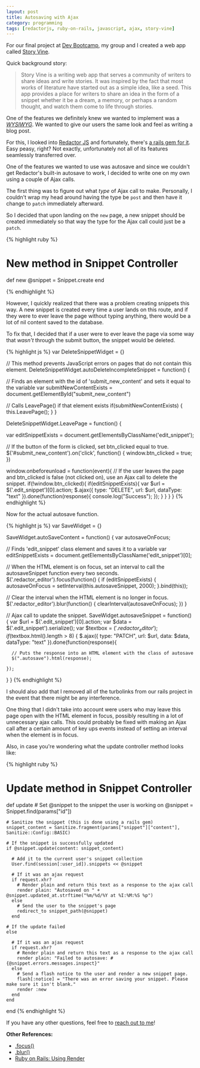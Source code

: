 ```yaml
---
layout: post
title: Autosaving with Ajax
category: programming
tags: [redactorjs, ruby-on-rails, javascript, ajax, story-vine]
---
```


<!-- more -->

For our final project at [Dev Bootcamp](http://devbootcamp.com), my group and I created a web app called [Story Vine](http://story-vine-app.herokuapp.com/).

Quick background story:
>Story Vine is a writing web app that serves a community of writers to share ideas and write stories. It was inspired by the fact that most works of literature have started out as a simple idea, like a seed. This app provides a place for writers to share an idea in the form of a snippet whether it be a dream, a memory, or perhaps a random thought, and watch them come to life through stories.



One of the features we definitely knew we wanted to implement was a [*WYSIWYG*](http://en.wikipedia.org/wiki/WYSIWYG). We wanted to give our users the same look and feel as writing a blog post.

For this, I looked into [Redactor JS](http://imperavi.com/redactor/) and fortunately, there's [a rails gem for it](https://github.com/SammyLin/redactor-rails). Easy peasy, right? Not exactly, unfortunately not all of its features seamlessly transferred over.

One of the features we wanted to use was autosave and since we couldn't get Redactor's built-in autosave to work, I decided to write one on my own using a couple of Ajax calls.

The first thing was to figure out what *type* of Ajax call to make. Personally, I couldn't wrap my head around having the type be `post` and then have it change to `patch` immediately afterward.

So I decided that upon landing on the `new` page, a new snippet should be created immediately so that way the type for the Ajax call could just be a `patch`.

{% highlight ruby %}
# New method in Snippet Controller
  def new
    @snippet = Snippet.create
  end

{% endhighlight %}

However, I quickly realized that there was a problem creating snippets this way. A new snippet is created every time a user lands on this route, and if they were to ever leave the page without typing anything, there would be a lot of nil content saved to the database.

To fix that, I decided that if a user were to ever leave the page via some way that *wasn't* through the submit button, the snippet would be deleted.

{% highlight js %}
var DeleteSnippetWidget = {}


// This method prevents JavaScript errors on pages that do not contain this element.
DeleteSnippetWidget.autoDeleteIncompleteSnippet = function() {

  // Finds an element with the id of 'submit_new_content' and sets it equal to the variable
  var submitNewContentExists = document.getElementById("submit_new_content")

  // Calls LeavePage() if that element exists
  if(submitNewContentExists) {
    this.LeavePage();
  }
}

DeleteSnippetWidget.LeavePage = function() {

  var editSnippetExists = document.getElementsByClassName('edit_snippet');

  // If the button of the form is clicked, set btn_clicked equal to true.
  $('#submit_new_content').on('click', function() {
    window.btn_clicked = true;
  })

  window.onbeforeunload = function(event){
      // If the user leaves the page and btn_clicked is false (not clicked on), use an Ajax call to delete the snippet.
      if(!window.btn_clicked){
        if(editSnippetExists){
            var $url = $('.edit_snippet')[0].action;
            $.ajax({
              type: "DELETE",
              url: $url,
              dataType: "text"
            }).done(function(response){
              console.log("Success");
            });
        }
      }
  }
}
{% endhighlight %}

Now for the actual autosave function.

{% highlight js %}
var SaveWidget = {}

SaveWidget.autoSaveContent = function() {
  var autosaveOnFocus;

  // Finds 'edit_snippet' class element and saves it to a variable
  var editSnippetExists = document.getElementsByClassName('edit_snippet')[0];

  // When the HTML element is on focus, set an interval to call the autosaveSnippet function every two seconds.
  $('.redactor_editor').focus(function() {
    if (editSnippetExists) {
      autosaveOnFocus = setInterval(this.autosaveSnippet, 2000);
  }.bind(this));

  // Clear the interval when the HTML element is no longer in focus.
  $('.redactor_editor').blur(function() {
    clearInterval(autosaveOnFocus);
  })
}

// Ajax call to update the snippet.
SaveWidget.autosaveSnippet = function() {
  var $url = $('.edit_snippet')[0].action;
  var $data = $('.edit_snippet').serialize();
  var $textbox = $('.redactor_editor');
  if($textbox.html().length > 8) {
    $.ajax({
      type: "PATCH",
      url: $url,
      data: $data,
      dataType: "text"
    }).done(function(response){

      // Puts the response into an HTML element with the class of autosave
      $(".autosave").html(response);

    });
  }
}
{% endhighlight %}

I should also add that I removed all of the turbolinks from our rails project in the event that there might be any interference.

One thing that I didn't take into account were users who may leave this page open with the HTML element in focus, possibly resulting in a lot of unnecessary ajax calls. This could probably be fixed with making an Ajax call after a certain amount of key ups events instead of setting an interval when the element is in focus.

Also, in case you're wondering what the update controller method looks like:

{% highlight ruby %}
# Update method in Snippet Controller
  def update
    # Set @snippet to the snippet the user is working on
    @snippet = Snippet.find(params["id"])

    # Sanitize the snippet (this is done using a rails gem)
    snippet_content = Sanitize.fragment(params["snippet"]["content"], Sanitize::Config::BASIC)

    # If the snippet is successfully updated
    if @snippet.update(content: snippet_content)

      # Add it to the current user's snippet collection
      User.find(session[:user_id]).snippets << @snippet

      # If it was an ajax request
      if request.xhr?
        # Render plain and return this text as a response to the ajax call
        render plain: "Autosaved on " + @snippet.updated_at.strftime("%m/%d/%Y at %I:%M:%S %p")
      else
        # Send the user to the snippet's page
        redirect_to snippet_path(@snippet)
      end

    # If the update failed
    else

      # If it was an ajax request
      if request.xhr?
        # Render plain and return this text as a response to the ajax call
        render plain: "Failed to autosave: #{@snippet.errors.messages.inspect}"
      else
        # Send a flash notice to the user and render a new snippet page.
        flash[:notice] = "There was an error saving your snippet. Please make sure it isn't blank."
        render :new
      end
    end
  end
{% endhighlight %}

If you have any other questions, feel free to <a href="http://twitter.com/mxngyn" target="_blank">reach out to me</a>!

**Other References:**

*   [.focus()](http://api.jquery.com/focus/)
*   [.blur()](http://api.jquery.com/blur/)
*   [Ruby on Rails: Using Render](http://guides.rubyonrails.org/layouts_and_rendering.html#using-render)
